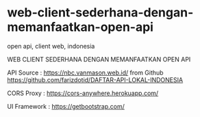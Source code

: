 # web-client-sederhana-dengan-memanfaatkan-open-api
open api, client web, indonesia

WEB CLIENT SEDERHANA DENGAN MEMANFAATKAN OPEN API

API Source	: https://nbc.vanmason.web.id/ from Github https://github.com/farizdotid/DAFTAR-API-LOKAL-INDONESIA

CORS Proxy	: https://cors-anywhere.herokuapp.com/

UI Framework	: https://getbootstrap.com/
